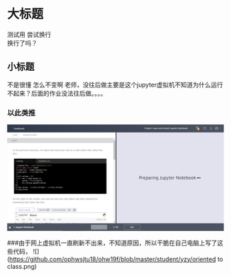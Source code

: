 

# 大标题

测试用
尝试换行  
换行了吗？  

## 小标题

不是很懂
怎么不变啊
老师，没往后做主要是这个jupyter虚拟机不知道为什么运行不起来？后面的作业没法往后做。。。。

### 以此类推
![](https://github.com/ophwsjtu18/ohw19f/blob/master/student/yzy/1572341947(1).jpg)

###由于网上虚拟机一直刷新不出来，不知道原因，所以干脆在自己电脑上写了这些代码，
![](https://github.com/ophwsjtu18/ohw19f/blob/master/student/yzy/oriented to class.png)
